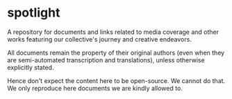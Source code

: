 # spotlight
A repository for documents and links related to media coverage and other works featuring our collective's journey and creative endeavors.

All documents remain the property of their original authors (even when they are semi-automated transcription and translations), unless otherwise explicitly stated.

Hence don't expect the content here to be open-source. We cannot do that. We only reproduce here documents we are kindly allowed to.
